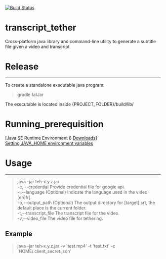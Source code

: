 [![Build Status](https://travis-ci.com/qrafzv/transcript_tether.svg?branch=beta)](https://travis-ci.com/qrafzv/transcript_tether)

# transcript_tether
Cross-platform java library and command-line utility to generate a subtitle file given a video and transcript

# Release
-------

To create a standalone executable java program:

> gradle fatJar

The executable is located inside {PROJECT_FOLDER}/build/lib/

# Running_prerequisition

[Java SE Runtime Environment 8 [Downloads](http://www.oracle.com/technetwork/java/javase/jre8-downloads-2133155.html)]<br>
[Setting JAVA_HOME environment variables](https://www.mkyong.com/java/how-to-set-java_home-on-windows-10/)

# Usage
------

> java -jar teh-x.y.z.jar<br>
> -c,    --credential <arg>    Provide credential file for google api.<br>
> -l,--language <arg>          (Optional) Indicate the language used in the video [en|fr].<br>
> -o,--output_path <arg>       (Optional) The output directory for [target].srt, the default place is the current folder.<br>
>-t,--transcript_file <arg>   The transcript file for the video.<br>
>-v,--video_file <arg>        The video file for tethering.


## Example

> java -jar teh-x.y.z.jar -v 'test.mp4' -t 'test.txt' -c 'HOME/.client_secret.json'